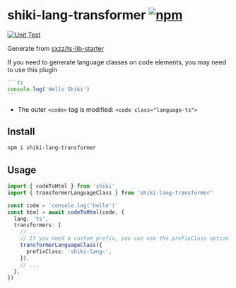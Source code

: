 # shiki-lang-transformer [![npm](https://img.shields.io/npm/v/shiki-lang-transformer.svg)](https://npmjs.com/package/shiki-lang-transformer)

[![Unit Test](https://github.com/zhangmo8/shiki-lang-transformer/actions/workflows/unit-test.yml/badge.svg)](https://github.com/zhangmo8/shiki-lang-transformer/actions/workflows/unit-test.yml)

<!-- Remove belows -->

Generate from [sxzz/ts-lib-starter](https://github.com/sxzz/ts-lib-starter)

If you need to generate language classes on code elements, you may need to use this plugin

````md
```ts
console.log('Hello Shiki')
```
````

- The outer `<code>` tag is modified: `<code class="language-ts">`

## Install

```bash
npm i shiki-lang-transformer
```

## Usage

```ts
import { codeToHtml } from 'shiki'
import { transformerLanguageClass } from 'shiki-lang-transformer'

const code = `console.log('hello')`
const html = await codeToHtml(code, {
  lang: 'ts',
  transformers: [
    // ...
    // If you need a custom prefix, you can use the prefixClass option
    transformerLanguageClass({
      prefixClass: 'shiki-lang-',
    }),
    // ...
  ],
})
```
